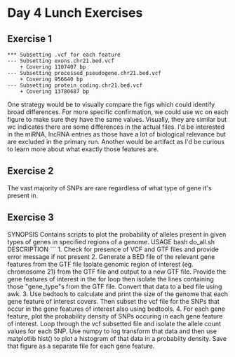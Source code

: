  # Day 4 Lunch Exercises
 
 ## Exercise 1
 ```
 *** Subsetting .vcf for each feature
 --- Subsetting exons.chr21.bed.vcf
     + Covering 1107407 bp
 --- Subsetting processed_pseudogene.chr21.bed.vcf
     + Covering 956640 bp
 --- Subsetting protein_coding.chr21.bed.vcf
     + Covering 13780687 bp
 ```
 One strategy would be to visually compare the figs which could identify broad differences. For more specific confirmation, we could use wc on each figure to make sure they have the same values. Visually, they are similar but wc indicates there are some differences in the actual files.
 I'd be interested in the miRNA, lncRNA entries as those have a lot of biological relevance but are excluded in the primary run. Another would be artifact as I'd be curious to learn more about what exactly those features are. 
 
 ## Exercise 2
 The vast majority of SNPs are rare regardless of what type of gene it's present in. 
 
 ## Exercise 3
 SYNOPSIS
 	Contains scripts to plot the probability of alleles present in given types of genes in specified regions of a genome.
 USAGE
 	bash do_all.sh <VCF file> <GTF file>
 DESCRIPTION
 	```
	1. Check for presence of VCF and GTF files and provide error message if not present
    2. Generate a BED file of the relevant gene features from the GTF file
			Isolate genomic region of interest (eg. chromosome 21) from the GTF file and output to a new GTF file.
			Provide the gene features of interest in the for loop then isolate the lines containing those "gene_type"s from the GTF file. 
			Convert that data to a bed file using awk.
	3. Use bedtools to calculate and print the size of the genome that each gene feature of interest covers. 
			Then subset the vcf file for the SNPs that occur in the gene features of interest also using bedtools.
	4. For each gene feature, plot the probability density of SNPs occuring in each gene feature of interest.
			Loop through the vcf subsetted file and isolate the allele count values for each SNP.
			Use numpy to log transform that data and then use matplotlib hist() to plot a histogram of that data in a probabiity density.
			Save that figure as a separate file for each gene feature. 


